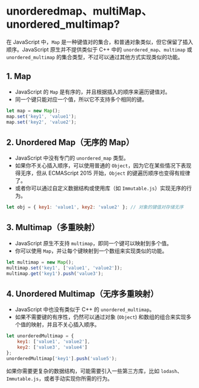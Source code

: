# unorderedmap、multiMap、unordered\_multimap?

在 JavaScript 中，`Map` 是一种键值对的集合，和普通对象类似，但它保留了插入顺序。JavaScript 原生并不提供类似于 C++ 中的 `unordered_map`、`multimap` 或 `unordered_multimap` 的集合类型，不过可以通过其他方式实现类似的功能。

## 1. **Map**

* JavaScript 的 `Map` 是有序的，并且根据插入的顺序来遍历键值对。
* 同一个键只能对应一个值，所以它不支持多个相同的键。

```js
let map = new Map();
map.set('key1', 'value1');
map.set('key2', 'value2');
```

## 2. **Unordered Map（无序的 Map）**

* JavaScript 中没有专门的 `unordered_map` 类型。
* 如果你不关心插入顺序，可以使用普通的 `Object`，因为它在某些情况下表现得无序，但从 ECMAScript 2015 开始，`Object` 的键遍历顺序也变得有规律了。
* 或者你可以通过自定义数据结构或使用库（如 `Immutable.js`）实现无序的行为。

```js
let obj = { key1: 'value1', key2: 'value2' }; // 对象的键值对存储无序
```

## 3. **Multimap（多重映射）**

* JavaScript 原生不支持 `multimap`，即同一个键可以映射到多个值。
* 你可以使用 `Map`，并让每个键映射到一个数组来实现类似的功能。

```js
let multimap = new Map();
multimap.set('key1', ['value1', 'value2']);
multimap.get('key1').push('value3');
```

## 4. **Unordered Multimap（无序多重映射）**

* JavaScript 中也没有类似于 C++ 的 `unordered_multimap`。
* 如果不需要键的有序性，仍然可以通过对象 (`Object`) 和数组的组合来实现多个值的映射，并且不关心插入顺序。

```js
let unorderedMultimap = {
    key1: ['value1', 'value2'],
    key2: ['value3', 'value4']
};
unorderedMultimap['key1'].push('value5');
```

如果你需要更复杂的数据结构，可能需要引入一些第三方库，比如 `lodash`、`Immutable.js`，或者手动实现你所需的行为。

